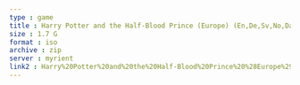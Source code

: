 ```yaml
---
type : game
title : Harry Potter and the Half-Blood Prince (Europe) (En,De,Sv,No,Da,Fi)
size : 1.7 G
format : iso
archive : zip
server : myrient
link2 : Harry%20Potter%20and%20the%20Half-Blood%20Prince%20%28Europe%29%20%28En%2CDe%2CSv%2CNo%2CDa%2CFi%29
---
```

